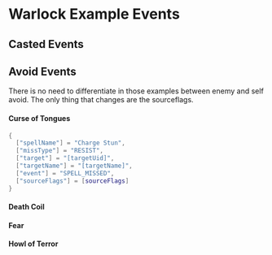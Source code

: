 # Warlock Example Events

## Casted Events

## Avoid Events

There is no need to differentiate in those examples between enemy and self avoid. The only thing that changes are the sourceflags.

#### Curse of Tongues

```lua
{
  ["spellName"] = "Charge Stun",
  ["missType"] = "RESIST",
  ["target"] = "[targetUid]",
  ["targetName"] = "[targetName]",
  ["event"] = "SPELL_MISSED",
  ["sourceFlags"] = [sourceFlags]
}
```

#### Death Coil

#### Fear

#### Howl of Terror
